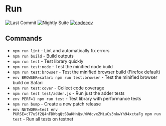 # Run

![Last Commit](https://github.com/runonbitcoin/run/workflows/Last%20Commit/badge.svg) ![Nightly Suite](https://github.com/runonbitcoin/run/workflows/Nightly%20Suite/badge.svg) [![codecov](https://codecov.io/gh/runonbitcoin/run/branch/master/graph/badge.svg?token=IoAqrMTgqc)](https://codecov.io/gh/runonbitcoin/run)

## Commands

- `npm run lint` - Lint and automatically fix errors
- `npm run build` - Build outputs
- `npm run test` - Test library quickly
- `npm run test:node` - Test the minified node build
- `npm run test:browser` - Test the minified browser build (Firefox default)
- `env BROWSER=safari npm run test:browser` - Test the minified browser build on Safari
- `npm run test:cover` - Collect code coverage
- `npm run test test/adder.js` - Run just the adder tests
- `env PERF=1 npm run test` - Test library with performance tests
- `npm run bump` - Create a new patch release
- `env NETWORK=test env PURSE=cT7uSf2Q4nFDWoqQtSBaKHnQsuWVdcvxZMiuCs3nkwYh94xctaFg npm run test` - Run all tests on testnet
